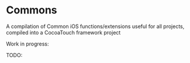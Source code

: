 # Commons
A compilation of Common iOS functions/extensions useful for all projects, compiled into a CocoaTouch framework project

Work in progress:

TODO:

